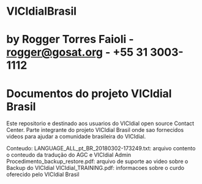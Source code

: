 # VICIdialBrasil
# by Rogger Torres Faioli - rogger@gosat.org - +55 31 3003-1112
# Documentos do projeto VICIdial Brasil
Este repositorio e destinado aos usuarios do VICIdial open source Contact Center. Parte integrante do projeto VICIdial Brasil onde sao fornecidos videos para ajudar a comunidade brasileira do VICIdial.

Conteudo:
LANGUAGE_ALL_pt_BR_20180302-173249.txt: arquivo contento o conteudo da tradução do AGC e VICIdial Admin
Procedimento_backup_restore.pdf: arquivo de suporte ao video sobre o Backup do VICIdial
VICIdial_TRAINING.pdf: informacoes sobre o curdo oferecido pelo VICIdial Brasil

